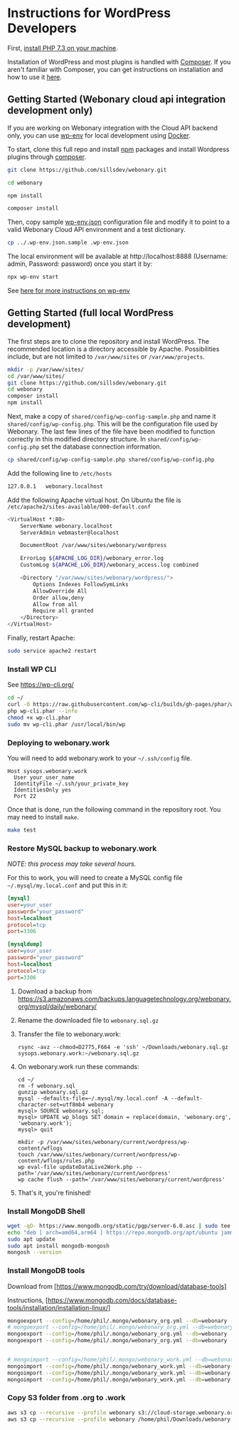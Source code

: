 # Instructions for WordPress Developers

First, [install PHP 7.3 on your machine](https://kinsta.com/blog/install-php/).

Installation of WordPress and most plugins is handled with [Composer](https://getcomposer.org/). If
you aren't familiar with Composer, you can get instructions on installation
and how to use it [here](https://getcomposer.org/doc/00-intro.md).

## Getting Started (Webonary cloud api integration development only)

If you are working on Webonary integration with the Cloud API backend only, you can use
[wp-env](https://www.npmjs.com/package/@wordpress/env)
for local development using [Docker](https://www.docker.com/).

To start, clone this full repo and install [npm](https://docs.npmjs.com/downloading-and-installing-node-js-and-npm) packages and install Wordpress plugins through [composer](https://getcomposer.org/).

```bash
git clone https://github.com/sillsdev/webonary.git

cd webonary

npm install

composer install
```

Then, copy sample [wp-env.json](.wp-env.json.sample) configuration file and modify it to point to a valid Webonary Cloud API environment and a test dictionary.

```bash
cp ../.wp-env.json.sample .wp-env.json
```

The local environment will be available at http://localhost:8888 (Username: admin, Password: password) once you start it by:

```bash
npx wp-env start
```

See [here for more instructions on wp-env](https://www.npmjs.com/package/@wordpress/env)

## Getting Started (full local WordPress development)

The first steps are to clone the repository and install WordPress. The
recommended location is a directory accessible by Apache. Possibilities
include, but are not limited to `/var/www/sites` or `/var/www/projects`.

```bash
mkdir -p /var/www/sites/
cd /var/www/sites/
git clone https://github.com/sillsdev/webonary.git
cd webonary
composer install
npm install
```

Next, make a copy of `shared/config/wp-config-sample.php` and name it
`shared/config/wp-config.php`. This will be the configuration file used
by Webonary. The last few lines of the file have been modified to function
correctly in this modified directory structure. In `shared/config/wp-config.php`
set the database connection information.

```bash
cp shared/config/wp-config-sample.php shared/config/wp-config.php
```

Add the following line to `/etc/hosts`

```bash
127.0.0.1   webonary.localhost
```

Add the following Apache virtual host. On Ubuntu the file is `/etc/apache2/sites-available/000-default.conf`

```bash
<VirtualHost *:80>
    ServerName webonary.localhost
    ServerAdmin webmaster@localhost

    DocumentRoot /var/www/sites/webonary/wordpress

    ErrorLog ${APACHE_LOG_DIR}/webonary_error.log
    CustomLog ${APACHE_LOG_DIR}/webonary_access.log combined

    <Directory "/var/www/sites/webonary/wordpress/">
        Options Indexes FollowSymLinks
        AllowOverride All
        Order allow,deny
        Allow from all
        Require all granted
    </Directory>
</VirtualHost>
```

Finally, restart Apache:

```bash
sudo service apache2 restart
```

### Install WP CLI

See <https://wp-cli.org/>

```bash
cd ~/
curl -O https://raw.githubusercontent.com/wp-cli/builds/gh-pages/phar/wp-cli.phar
php wp-cli.phar --info
chmod +x wp-cli.phar
sudo mv wp-cli.phar /usr/local/bin/wp
```

### Deploying to webonary.work

You will need to add webonary.work to your `~/.ssh/config` file.

```
Host sysops.webonary.work
  User your_user_name
  IdentityFile ~/.ssh/your_private_key
  IdentitiesOnly yes
  Port 22
```

Once that is done, run the following command in the repository root. You
may need to install `make`.

```bash
make test
```

### Restore MySQL backup to webonary.work

_NOTE: this process may take several hours._

For this to work, you will need to create a MySQL config file `~/.mysql/my.local.conf` and put this in it:

```ini
[mysql]
user=your_user
password="your_password"
host=localhost
protocol=tcp
port=3306

[mysqldump]
user=your_user
password="your_password"
host=localhost
protocol=tcp
port=3306
```

1. Download a backup from <https://s3.amazonaws.com/backups.languagetechnology.org/webonary.org/mysql/daily/webonary/>
2. Rename the downloaded file to `webonary.sql.gz`
3. Transfer the file to webonary.work:
   ```
   rsync -avz --chmod=D2775,F664 -e 'ssh' ~/Downloads/webonary.sql.gz sysops.webonary.work:~/webonary.sql.gz
   ```
4. On webonary.work run these commands:

   ```
   cd ~/
   rm -f webonary.sql
   gunzip webonary.sql.gz
   mysql --defaults-file=~/.mysql/my.local.conf -A --default-character-set=utf8mb4 webonary
   mysql> SOURCE webonary.sql;
   mysql> UPDATE wp_blogs SET domain = replace(domain, 'webonary.org', 'webonary.work');
   mysql> quit

   mkdir -p /var/www/sites/webonary/current/wordpress/wp-content/wflogs
   touch /var/www/sites/webonary/current/wordpress/wp-content/wflogs/rules.php
   wp eval-file updateDataLive2Work.php --path='/var/www/sites/webonary/current/wordpress'
   wp cache flush --path='/var/www/sites/webonary/current/wordpress'
   ```

5. That's it, you're finished!

### Install MongoDB Shell
```bash
wget -qO- https://www.mongodb.org/static/pgp/server-6.0.asc | sudo tee /etc/apt/trusted.gpg.d/server-6.0.asc
echo "deb [ arch=amd64,arm64 ] https://repo.mongodb.org/apt/ubuntu jammy/mongodb-org/6.0 multiverse" | sudo tee /etc/apt/sources.list.d/mongodb-org-6.0.list
sudo apt update
sudo apt install mongodb-mongosh
mongosh --version
```

### Install MongoDB tools

Download from [https://www.mongodb.com/try/download/database-tools]

Instructions, [https://www.mongodb.com/docs/database-tools/installation/installation-linux/]

```bash
mongoexport --config=/home/phil/.mongo/webonary_org.yml --db=webonary --collection=webonaryDictionaries --out=/home/phil/dumps/dictionaries.json --query='{ "_id": "test-stutzman" }'
# mongoexport --config=/home/phil/.mongo/webonary_org.yml --db=webonary --collection=webonaryReversals --out=/home/phil/dumps/reversals.json --query='{ "dictionaryId": "test-stutzman" }'
mongoexport --config=/home/phil/.mongo/webonary_org.yml --db=webonary --collection=webonaryEntries_test-stutzman --out=/home/phil/dumps/entries.json
mongoexport --config=/home/phil/.mongo/webonary_org.yml --db=webonary --collection=webonaryReversals --out=/home/phil/dumps/reversals.json


# mongoimport --config=/home/phil/.mongo/webonary_work.yml --db=webonary-work --collection=webonaryReversals --mode=upsert --file=/home/phil/dumps/reversals.json
mongoimport --config=/home/phil/.mongo/webonary_work.yml --db=webonary-work --collection=webonaryDictionaries --mode=upsert --file=/home/phil/dumps/dictionaries.json
mongoimport --config=/home/phil/.mongo/webonary_work.yml --db=webonary-work --collection=webonaryEntries_test-stutzman --drop --mode=upsert --file=/home/phil/dumps/entries.json
mongoimport --config=/home/phil/.mongo/webonary_work.yml --db=webonary-work --collection=webonaryReversals --drop --mode=upsert --file=/home/phil/dumps/reversals.json
```

### Copy S3 folder from .org to .work
```bash
aws s3 cp --recursive --profile webonary s3://cloud-storage.webonary.org/lietuviukalba-espanol /home/phil/Downloads/webonary
aws s3 cp --recursive --profile webonary /home/phil/Downloads/webonary s3://cloud-storage.webonary.work/lietuviukalba-espanol
```
